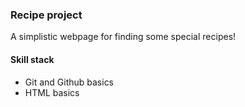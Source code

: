 ### Recipe project
A simplistic webpage for finding some special recipes!  
  
#### Skill stack
* Git and Github basics
* HTML basics